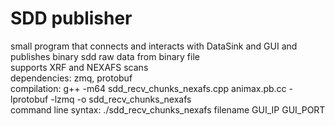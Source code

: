 # SDD publisher
small program that connects and interacts with DataSink and GUI and publishes binary sdd raw data from binary file\
supports XRF and NEXAFS scans\
dependencies: zmq, protobuf\
compilation: g++ -m64 sdd_recv_chunks_nexafs.cpp animax.pb.cc -lprotobuf -lzmq -o sdd_recv_chunks_nexafs\
command line syntax: ./sdd_recv_chunks_nexafs filename GUI_IP GUI_PORT
